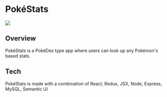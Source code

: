 # PokéStats

![](assets/images/ygo_memory_match.png)

## Overview

PokéStats is a PokéDex type app where users can look up any Pokémon's based stats.

## Tech

PokéStats is made with a combination of React, Redux, JSX, Node, Express, MySQL, Semantic UI
